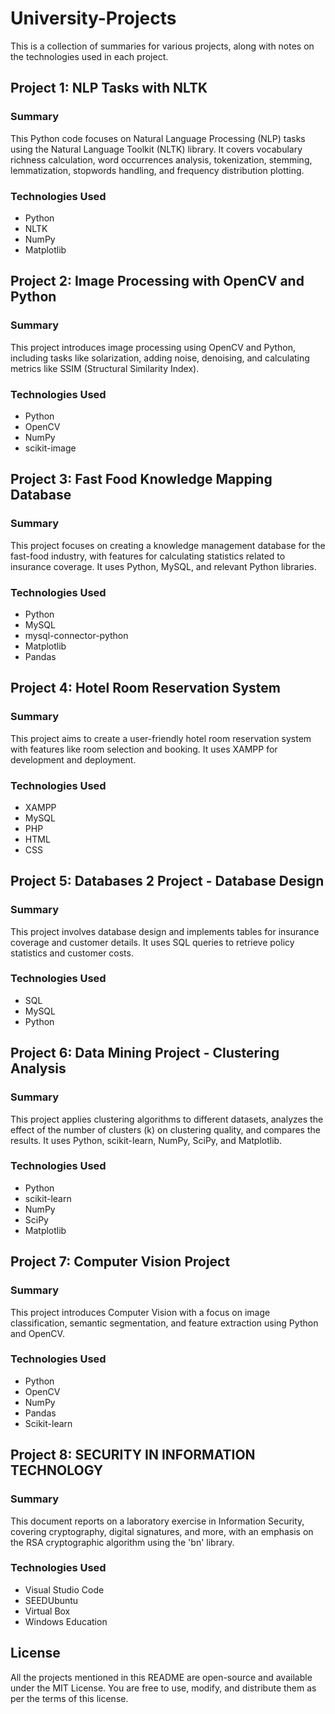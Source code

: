 # University-Projects

This is a collection of summaries for various projects, along with notes on the technologies used in each project.

## Project 1: NLP Tasks with NLTK

### Summary

This Python code focuses on Natural Language Processing (NLP) tasks using the Natural Language Toolkit (NLTK) library. It covers vocabulary richness calculation, word occurrences analysis, tokenization, stemming, lemmatization, stopwords handling, and frequency distribution plotting.

### Technologies Used

- Python
- NLTK
- NumPy
- Matplotlib

## Project 2: Image Processing with OpenCV and Python

### Summary

This project introduces image processing using OpenCV and Python, including tasks like solarization, adding noise, denoising, and calculating metrics like SSIM (Structural Similarity Index).

### Technologies Used

- Python
- OpenCV
- NumPy
- scikit-image

## Project 3: Fast Food Knowledge Mapping Database

### Summary

This project focuses on creating a knowledge management database for the fast-food industry, with features for calculating statistics related to insurance coverage. It uses Python, MySQL, and relevant Python libraries.

### Technologies Used

- Python
- MySQL
- mysql-connector-python
- Matplotlib
- Pandas

## Project 4: Hotel Room Reservation System

### Summary

This project aims to create a user-friendly hotel room reservation system with features like room selection and booking. It uses XAMPP for development and deployment.

### Technologies Used

- XAMPP
- MySQL
- PHP
- HTML
- CSS

## Project 5: Databases 2 Project - Database Design

### Summary

This project involves database design and implements tables for insurance coverage and customer details. It uses SQL queries to retrieve policy statistics and customer costs.

### Technologies Used

- SQL
- MySQL
- Python

## Project 6: Data Mining Project - Clustering Analysis

### Summary

This project applies clustering algorithms to different datasets, analyzes the effect of the number of clusters (k) on clustering quality, and compares the results. It uses Python, scikit-learn, NumPy, SciPy, and Matplotlib.

### Technologies Used

- Python
- scikit-learn
- NumPy
- SciPy
- Matplotlib

## Project 7: Computer Vision Project

### Summary

This project introduces Computer Vision with a focus on image classification, semantic segmentation, and feature extraction using Python and OpenCV.

### Technologies Used

- Python
- OpenCV
- NumPy
- Pandas
- Scikit-learn

## Project 8: SECURITY IN INFORMATION TECHNOLOGY

### Summary

This document reports on a laboratory exercise in Information Security, covering cryptography, digital signatures, and more, with an emphasis on the RSA cryptographic algorithm using the 'bn' library.

### Technologies Used

- Visual Studio Code
- SEEDUbuntu
- Virtual Box
- Windows Education

## License

All the projects mentioned in this README are open-source and available under the MIT License. You are free to use, modify, and distribute them as per the terms of this license.
